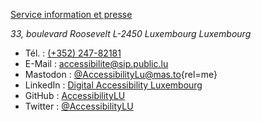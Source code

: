 [Service information et presse](https://sip.gouvernement.lu)

<address>
33, boulevard Roosevelt
L-2450 Luxembourg
Luxembourg
</address>

- Tél.&nbsp;: [(+352) 247-82181](tel:+35224782181) 
- E-Mail&nbsp;: [accessibilite@sip.public.lu](mailto:accessibilite@sip.public.lu)
- Mastodon&nbsp;: [@AccessibilityLu@mas.to](https://mas.to/@accessibilityLu){rel=me}
- LinkedIn&nbsp;: [Digital Accessibility Luxembourg](https://www.linkedin.com/company/accessilibity-lu/)
- GitHub&nbsp;: [AccessibilityLU](https://github.com/accessibility-luxembourg)
- Twitter&nbsp;: [@AccessibilityLU](https://twitter.com/AccessibilityLu)